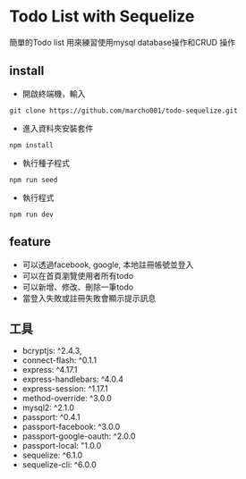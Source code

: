 # Todo List with Sequelize 

簡單的Todo list 用來練習使用mysql database操作和CRUD 操作

## install

- 開啟終端機，輸入
```
git clone https://github.com/marcho001/todo-sequelize.git
```
- 進入資料夾安裝套件
```
npm install
```
- 執行種子程式
```
npm run seed
```
- 執行程式
```
npm run dev
```

## feature

- 可以透過facebook, google, 本地註冊帳號並登入
- 可以在首頁瀏覽使用者所有todo
- 可以新增、修改、刪除一筆todo
- 當登入失敗或註冊失敗會顯示提示訊息

## 工具

- bcryptjs: ^2.4.3,
- connect-flash: ^0.1.1
- express: ^4.17.1
- express-handlebars: ^4.0.4
- express-session: ^1.17.1
- method-override: ^3.0.0
- mysql2: ^2.1.0
- passport: ^0.4.1
- passport-facebook: ^3.0.0
- passport-google-oauth: ^2.0.0
- passport-local: "1.0.0
- sequelize: ^6.1.0
- sequelize-cli: ^6.0.0